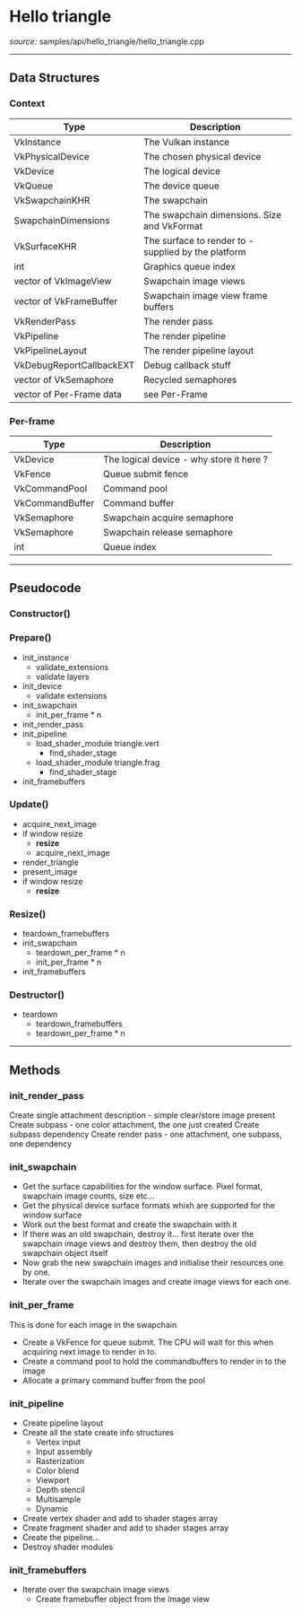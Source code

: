 # Hello triangle

*source:* samples/api/hello_triangle/hello_triangle.cpp

---

## **Data Structures**

### Context

|Type|Description|
|---|---|
|VkInstance|The Vulkan instance|
|VkPhysicalDevice|The chosen physical device|
|VkDevice|The logical device|
|VkQueue|The device queue|
|VkSwapchainKHR|The swapchain|
|SwapchainDimensions|The swapchain dimensions. Size and VkFormat|
|VkSurfaceKHR|The surface to render to - supplied by the platform|
|int|Graphics queue index|
|vector of VkImageView|Swapchain image views|
|vector of VkFrameBuffer|Swapchain image view frame buffers|
|VkRenderPass|The render pass|
|VkPipeline|The render pipeline|
|VkPipelineLayout|The render pipeline layout|
|VkDebugReportCallbackEXT|Debug callback stuff|
|vector of VkSemaphore|Recycled semaphores|
|vector of Per-Frame data|see Per-Frame|

### Per-frame

|Type|Description|
|---|---|
|VkDevice| The logical device - why store it here ? |
|VkFence|Queue submit fence|
|VkCommandPool|Command pool|
|VkCommandBuffer|Command buffer|
|VkSemaphore|Swapchain acquire semaphore|
|VkSemaphore|Swapchain release semaphore|
|int|Queue index|

---

## **Pseudocode**

### Constructor()

### Prepare()

* init_instance
	* validate_extensions
	* validate layers
* init_device
	* validate extensions
* init_swapchain
	* init_per_frame * n
* init_render_pass
* init_pipeline
	* load_shader_module triangle.vert
		* find_shader_stage
	* load_shader_module triangle.frag
		* find_shader_stage
* init_framebuffers

### Update()

* acquire_next_image
* if window resize
	* **resize**
	* acquire_next_image
* render_triangle
* present_image
* if window resize
	* **resize**

### Resize()

* teardown_framebuffers
* init_swapchain
	* teardown_per_frame * n
	* init_per_frame * n
* init_framebuffers

### Destructor()

* teardown
	* teardown_framebuffers
	* teardown_per_frame * n

---

## **Methods**

### init_render_pass

Create single attachment description - simple clear/store image present
Create subpass - one color attachment, the one just created
Create subpass dependency
Create render pass - one attachment, one subpass, one dependency

### init_swapchain

* Get the surface capabilities for the window surface. Pixel format, swapchain image counts, size etc...
* Get the physical device surface formats whixh are supported for the window surface
* Work out the best format and create the swapchain with it
* If there was an old swapchain, destroy it... first iterate over the swapchain image views and destroy them, then destroy the old swapchain object itself
* Now grab the new swapchain images and initialise their resources one by one. 
* Iterate over the swapchain images and create image views for each one.

### init_per_frame

This is done for each image in the swapchain

* Create a VkFence for queue submit. The CPU will wait for this when acquiring next image to render in to.
* Create a command pool to hold the commandbuffers to render in to the image
* Allocate a primary command buffer from the pool

### init_pipeline

* Create pipeline layout
* Create all the state create info structures
	* Vertex input
	* Input assembly
	* Rasterization
	* Color blend
	* Viewport
	* Depth stencil
	* Multisample
	* Dynamic
* Create vertex shader and add to shader stages array
* Create fragment shader and add to shader stages array
* Create the pipeline...
* Destroy shader modules

### init_framebuffers

* Iterate over the swapchain image views
	* Create framebuffer object from the image view